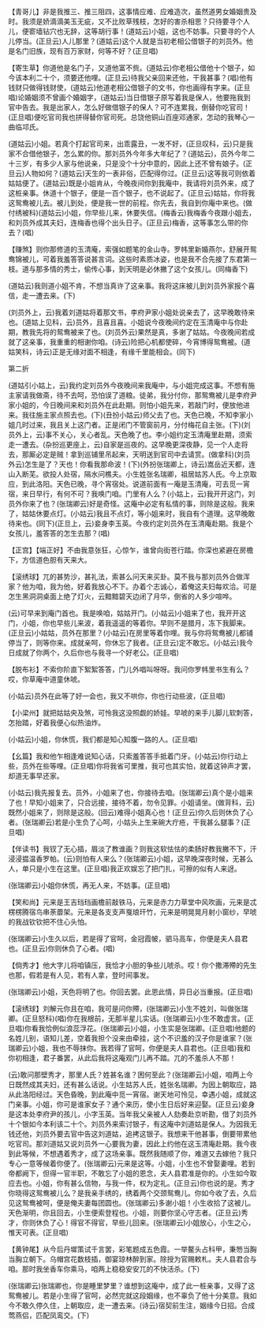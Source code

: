 <!-- { "loadSidebar": true } -->
【青哥儿】非是我推三、推三阻四，这事情应难、应难造次，虽然道男女婚姻贵及时。我须是娇滴滴美玉无疵，又不比败草残枝，怎好的害杀相思？只待要寻个人儿，便窬墙钻穴也无辞，这等胡行事！(道姑云)小姐，这也不妨事。只要寻的个人儿停当。(正旦云)人儿那里？(道姑云)这个人就是当初老相公借银子的刘员外。他是名门旧族，现有百万家财，何等不好？(正旦唱)

【寄生草】你道他是名门子，又道他富不赀。(道姑云)你老相公借他十个银子，如今该本利二十个，须要还他哩。(正旦云)待我父亲回来还他，干我甚事？(唱)他有钱财只做得钱财使，(道姑云)他道老相公借银子的文书，你也画得有字来。(正旦唱)论婚姻须不曾画个婚姻字，(道姑云)当日借银子原写着我是保人，他要拖我到官中告去。我是出家人，怎么好做借银子的保人？可不连累我，倒替你吃官司！(正旦唱)便吃官司我也拼得替你官司死。总饶他铜山百座邓通家，怎动的我琴心一曲临邛氏。

(道姑云)小姐。若真个打起官司来，出乖露丑，一发不好，(正旦叹科，云)只是我家不合借他银子，怎么累的你。那刘员外今年多大年纪了？(道姑云)，员外今年二十三岁，有多少人家与他说亲，只是没个十分中意的，因此上还不曾有娘子。(正旦云)人物如何？(道姑云)天生的一表非俗，匹配得你过。(正旦云)这等我可则依着姑姑便了。(道姑云)既是小姐肯从，今晚夜间你到我庵中，我请将刘员外来，成了这桩亲事。休道十个银子，便是一百个银子，也不说起了。(正旦云)姑姑，你将我这鸳鸯被儿去。被儿到处，便是我一世的前程。你先去，我自到你庵中来也。(做付绣被科)(道姑云)小姐，你早些儿来，休要失信。(梅香云)我梅香今夜跟小姐去，和刘员外成其夫妇，连梅香也得个出头日子。(正旦云)梅香，这等事怎么带的你去？(唱)

【赚煞】则你那修道的玉清庵，索强如题笔的金山寺。罗帏里新婚燕尔，舒展开鸳鸯锦被儿，可着我羞答答说甚言词。这些时素质冰姿，也是我不合先接了东君第一枝。道与那多情的秀士，偷传心事，到天明是必休撇了这个女孩儿。(同梅香下)

(道姑云)我则道小姐不肯，不想当真许了这亲事。我将这床被儿到刘员外家报个喜信，走一遭去来。(下)

(刘员外上，云)我着刘道姑将着那文书，李府尹家小姐处说亲去了，这早晚敢待来也。(道姑上见科，云)员外，且喜且喜。小姐说今夜晚间约定在玉清庵中与你赴期，教我先将的鸳鸯被来了也。(刘员外云)果然是真，多谢了姑姑。今夜晚间若成就了这亲事，我重重的相谢你咱。(诗云)险把心机都使碎，今宵博得鸳鸯被。(道姑笑科，诗云)正是无缘对面不相逢，有缘千里能相会。(同下)

第二折

(道姑引小姑上，云)我约定刘员外今夜晚间来我庵中，与小姐完成这事。不想有施主家请我做斋，待不去呵，恐怕误了道粮。徒弟，我分付你，那鸳鸯被儿是李府尹家小姐的，今日晚间来和刘员外在此赴期。则怕小姐先来，若敲门时，便放他进来。我往施主家点照去也。(下)(丑扮小姑云)师父去了也。天色已晚，不知李家小姐几时过来，我且关上这门者。正是闭门不管窗前月，分付梅花自主张。(下)(刘员外上，云)事不关心，关心者乱。天色晚了也。李小姐约定玉清庵里赴期，须索走一遭去。(杂扮巡更座上，云)自家是巡夜的。这早晚更深夜静，见一个人走将去，那厮必定是贼！拿到巡铺里吊起来，天明送到官司中去请赏。(做拿科)(刘员外云)怎生是了？天也！你看我那命波！(下)(外扮张瑞卿上，诗云)嵩岳近天都，连山入断芜。欲投人处宿，隔水问樵夫。小生姓张名瑞卿，祖居姑苏人氏。今上京取应，到此洛阳。天色已晚，寻个宵宿处。说道前面有一庵是玉清庵，可去觅一宵宿，来日早行，有何不可？我唤门咱。门里有人么？(小姑上，云)我开开这门，刘员外你来了也？(张瑞卿云)好是奇怪。这庵中必定有私情的事，则除是这般。我来了，姑姑休要点灯。(小姑云)我且不点灯，等小姐来时，我自有个道理。这早晚敢待来也。(同下)(正旦上，云)妾身李玉英。今夜约定刘员外在玉清庵赴期。我是个女孩儿，羞答答的怎生去那？(唱)

【正宫】【端正好】不由我意张狂，心惊乍，谁曾向街苍行踏。你深也紧避在房檐下，方信道色胆有天来大。

【滚绣球】兀的甚势沙，甚礼法，索甚么问天来买卦。莫不我与那刘员外合做浑家？他为咱，我为他，好着我放心不下。办着个志诚心，着俺这夫妇每欢洽。可是怎生黑洞洞桌面上绝了灯火，云黯黯碧天边闭了月华，倒省的人多少喧哗。

(云)可早来到庵门首也。我是唤咱，姑姑开门。(小姑云)小姐来了也，我开开这门，小姐，你也早些儿来波，着我遥遥的等着你。早则不是腊月，冻下我脚来。(正旦云)小姑姑，员外在那里？(小姑云)在房里等着你哩。我与你将鸳鸯被儿都铺停当了，则等你来。成就亲呵，你休忘了我者。(正旦云)定不敢忘。(小姑云)我今日成就了你两个，久后你也与我寻一个好老公。(正旦唱)

【脱布衫】不索你阶直下絮絮答答，门儿外唱叫呀呀。我问你罗帏里书生有么？哎，你草庵中道童休唬。

(小姑云)员外在此等了好一会也，我又不哄你，你也行动些波，(正旦唱)

【小梁州】就把姑姑央及煞，可怜我这没照觑的娇娃。早唬的来手儿脚儿软刺答，怎抬踏，好着我便心似热油炸。

(小姑云)小姐，你休慌，我们都是知心知腹一路的人。(正旦唱)

【幺篇】我和他乍相逢难说知心话，只索羞答答手抵着门牙。(小姑云)你行动上些，员外在些等哩。(正旦唱)你将我省可里推，我可也其实怕，就着这钟声才罢，却道无事早还家。

(小姑云)我先报复去。员外，小姐来了也，你接待去咱。(张瑞卿云)真个是小姐来了也！早知小姐来了，只合远接，接待不着，勿令见罪。小姐请坐。(做背科，云)既然小姐来了，则除是这般。(回云)难得小姐真心也！(正旦云)你久后则休负了心者。(张瑞卿云)若是小生负了心呵，小姑头上生来碗大疔疮，干我甚么腿事？(正旦唱)

【伴读书】我钗了无心插，眉淡了教谁画？则我这软怯怯的柔肠好教我撇不下，汗浸浸揾温香罗帕。(云)则怕有人来么？(张瑞卿云)小姐，这早晚深夜时候，无甚么人，单只是小生在这里。(正旦唱)我正欢娱忘了把门扎，可擦的似有人来迓。

(张瑞卿云)小姐你休慌，再无人来，不妨事。(正旦唱)

【笑和尚】元来是王吉珰珰画檐前敲铁马，元来是赤力力草堂中风吹画，元来是忒楞楞腾宿鸟串荼蘼架。元来是各支支声戛琅玕竹，元来是明晃晃月射小窗纱，早唬的我战钦钦把不住心头怕。

(张瑞卿云)小生久以后，若是得了官呵，金冠霞帔，驷马高车，你便是夫人县君也。(正旦云)你则休负了心者。(唱)

【倘秀才】他大字儿将咱镇压，我恰才小胆的争些儿唬杀。哎！你个撒滞殢的先生也那，假若是有人见，若有人拿，登时间事发。

(张瑞卿云)小姐，天色将明了也。你回去罢。此恩此情，异日必当重报。(正旦唱)

【滚绣球】刘解元你且在咱，我可是问你殢，(张瑞卿云)小生不姓刘，叫做张瑞卿。(正旦怒科)(唱)你在我根前，无那半星儿实话。(张瑞卿云)小生不敢虚言。(正旦唱)你看我恰例似浪蕊浮花。(张瑞卿云)小姐，小生实是张瑞卿。(正旦唱)他题的名姓儿别，语知儿差，空着我担个没来由牵挂，这个不识羞的汉子你是谁家？(张瑞卿云)小姐，我也不辱抹你。我若得了官呵，你便是夫人县君也。(正旦唱)我和你初相逢，君子番罢，从此后我将这庵观门儿再不踏。兀的不羞杀人不那！

(云)敢问那壁秀才，那里人氏？姓甚名谁？困何至此？(张瑞卿云)小姐，咱两上今日既然成其夫妇，还有甚么话说。小生姑苏人氏，姓张名瑞卿。为因上朝取应，路从此洛阳经过。天色昏晚，到此庵中觅一宵宿。谢天地可怜见，幸遇小姐，成就这门亲事。小姐，你可是谁家女子？通个来历，使小生日后好来迎娶。(正旦云)妾身是这本处李府尹的孩儿，小字玉英。当年我父亲被人人劾奏赴京听勘，借了刘员外十个银如今本利该二十个。刘员外来索讨银子，有这庵中刘道姑是保人。为因我无钱还他，刘员外要去官中告这刘道姑，追拷这银子。我想来干他甚事，倒要带累他吃官司。那刘道姑又说刘员外一心要我为妻，因此上约他在这玉清庵赴期。我今夜到此等候，不想遇着秀才，成了这场亲事。既然我随顺了你，难道又去嫁他？我只专心一意等候着你便了。(张瑞卿云)元来是这等。小姐，小生也不曾娶妻哩。若到帝都阙下，但得一官半职，不敢忘了小姐的恩念，夫人县君准是你的。小生如今取应去也。小姐，你有甚么信物，与我一件，权为定礼。(正旦云)你也说的是。秀才你晓得这鸳鸯被儿么？是我亲手绣的，绣着两个交颈鸳鸯儿。你如今收了去，久后见这鸳鸯被呵，便是俺夫妻每团圆也。(张瑞卿云)多谢小姐！小生收拾了这被儿。天色渐明，你且回去，小生便索登程也。小姐，则要你坚心守志者。(正旦云)秀才，你则休负了心！得官不得官，早些儿回来。(张瑞卿云)小姐放心，小生之心，惟天可表。(正旦唱)

【黄钟尾】从今后丹墀策试千言罢，彩笔题成五色霞。一举鳌头占科甲，秉笏当胸当胸立朝下。乌帽宫花数枝插，御宴琼林醉到家。除授为官赐敕札。夫人县君合与咱。那时我坐香车你乘马，咱两上稳稳安安兀的不快活杀。(下)

(张瑞卿云)张瑞卿也，你是睡里梦里？谁想到这庵中，成了此一桩亲事，又得了这鸳鸯被儿。若是小生得了官呵，必然完就这段姻缘，也不辜负了他十分美意。我如今不敢久停久住，上朝取应，走一遭去来。(诗云)宿契前生注，姻缘今日招。合成莺燕侣，匹配凤鸾交。(下)

